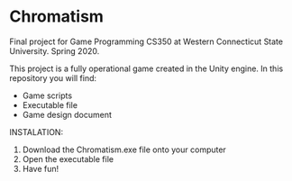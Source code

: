 # Chromatism
Final project for Game Programming CS350 at Western Connecticut State University. Spring 2020.

This project is a fully operational game created in the Unity engine.
In this repository you will find:

- Game scripts
- Executable file
- Game design document

INSTALATION:

1. Download the Chromatism.exe file onto your computer
2. Open the executable file
3. Have fun!
